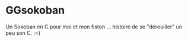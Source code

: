 # GGsokoban
Un Sokoban en C pour moi et mon fiston ... histoire de se "dérouiller" un peu son C. :=)
